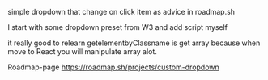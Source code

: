 simple dropdown that change on click item as advice in roadmap.sh

I start with some dropdown preset from W3 and add script myself

it really good to relearn getelementbyClassname is get array because when move to React you will manipulate array alot.

Roadmap-page https://roadmap.sh/projects/custom-dropdown